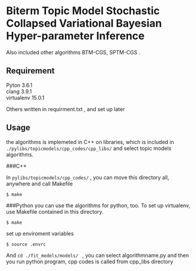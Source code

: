 
# Biterm Topic Model Stochastic Collapsed Variational Bayesian Hyper-parameter Inference 
Also included other algorithms BTM-CGS, SPTM-CGS .

## Requirement  
Pyton 3.6.1  
clang 3.9.1  
virtualenv	15.0.1

Others written in  requirment.txt , and set up later
## Usage  
the algorithms is  implemeted in C++ on libraries, which is included in `./pylibs/topicmodels/cpp_codes/cpp_libs/`  and select topic models algorithms.

###C++

In `pylibs/topicmodels/cpp_codes/` , you can move this directory all, anywhere and call Makefile  
```
$ make
```

###Python
you can use the algorithms for python, too.
To set up virtualenv, use Makefile contained in this directory.  
```
$ make
```   
  
set up enviroment variables  
```
$ source .envrc
```  
And `cd ./fit_models/models/ ` , you can select algorithmname.py
and then you run python program, cpp codes is called from cpp_libs directory
